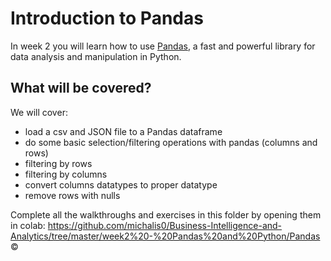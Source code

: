 # Introduction to Pandas
In week 2 you will learn how to use [Pandas](https://pandas.pydata.org/), a fast and powerful library for data analysis and manipulation in Python.

## What will be covered?

We will cover:

- load a csv and JSON file to a Pandas dataframe
- do some basic selection/filtering operations with pandas (columns and rows)
- filtering by rows
- filtering by columns
- convert columns datatypes to proper datatype
- remove rows with nulls


Complete all the walkthroughs and exercises in this folder by opening them in colab:
https://github.com/michalis0/Business-Intelligence-and-Analytics/tree/master/week2%20-%20Pandas%20and%20Python/Pandas
©
